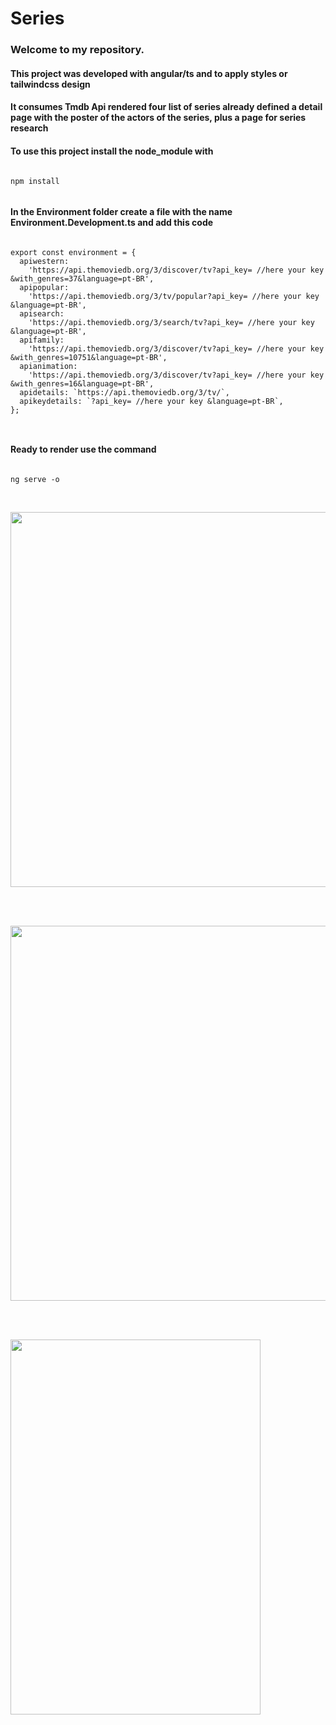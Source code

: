 # Series
<h3> Welcome to my repository.</h3>
<h4>This project was developed with angular/ts and to apply styles or tailwindcss design</h4>
<h4>It consumes Tmdb Api rendered four list of series already defined a detail page with the poster of the actors of the series, plus a page for series research</h4>
<h4>To use this project install the node_module with</h4>

````

npm install


````

<h4>In the Environment folder create a file with the name Environment.Development.ts and add this code</h4>


````

export const environment = {
  apiwestern:
    'https://api.themoviedb.org/3/discover/tv?api_key= //here your key &with_genres=37&language=pt-BR',
  apipopular:
    'https://api.themoviedb.org/3/tv/popular?api_key= //here your key  &language=pt-BR',
  apisearch:
    'https://api.themoviedb.org/3/search/tv?api_key= //here your key &language=pt-BR',
  apifamily:
    'https://api.themoviedb.org/3/discover/tv?api_key= //here your key &with_genres=10751&language=pt-BR',
  apianimation:
    'https://api.themoviedb.org/3/discover/tv?api_key= //here your key &with_genres=16&language=pt-BR',
  apidetails: `https://api.themoviedb.org/3/tv/`,
  apikeydetails: `?api_key= //here your key &language=pt-BR`,
};



````

<h4>Ready to render use the command</h4>

````

ng serve -o


````
<br>



<img align="center" alto="Caio-page-serie"  height="600"  width="1280" src="https://github.com/Caio-Vieira/tvseries-angular.ts/assets/129814574/e9e72587-e37e-4ba5-a45a-f960095fc359">

<br></br>

<img align="center" alto="Caio-page-serie"  height="600"  width="1280" src="https://github.com/Caio-Vieira/tvseries-angular.ts/assets/129814574/df62d0ba-5f24-47a3-a378-8fe5883ab036">

<br></br>

<img align="center" alto="Caio-page-serie" height="600"  width="400" src="https://github.com/Caio-Vieira/tvseries-angular.ts/assets/129814574/1cef40f6-d133-47c6-a6a2-64318bc0e655">



